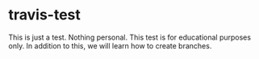 # travis-test
This is just a test. Nothing personal.
This test is for educational purposes only.
In addition to this, we will learn how to create branches.
